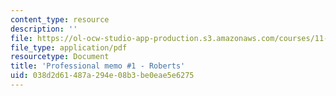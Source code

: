 ```yaml
---
content_type: resource
description: ''
file: https://ol-ocw-studio-app-production.s3.amazonaws.com/courses/11-438-economic-development-planning-spring-2020/038d2d61487a294e08b3be0eae5e6275_MIT11_438s20_memo1_roberts.pdf
file_type: application/pdf
resourcetype: Document
title: 'Professional memo #1 - Roberts'
uid: 038d2d61-487a-294e-08b3-be0eae5e6275
---
```

